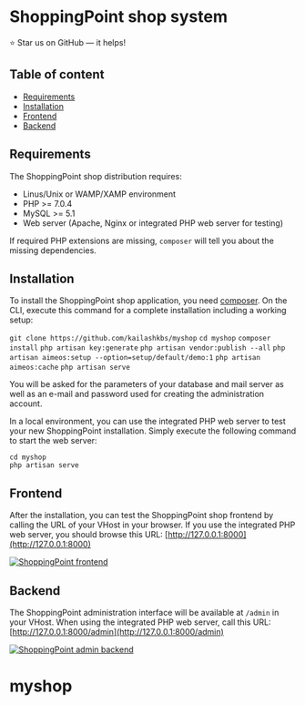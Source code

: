 
# ShoppingPoint shop system

:star: Star us on GitHub — it helps!


## Table of content

- [Requirements](#requirements)
- [Installation](#installation)
- [Frontend](#frontend)
- [Backend](#backend)

## Requirements

The ShoppingPoint shop distribution requires:
- Linus/Unix or WAMP/XAMP environment
- PHP >= 7.0.4
- MySQL >= 5.1
- Web server (Apache, Nginx or integrated PHP web server for testing)

If required PHP extensions are missing, `composer` will tell you about the missing
dependencies.

## Installation

To install the ShoppingPoint shop application, you need [composer](https://getcomposer.org).
On the CLI, execute this command for a complete installation including a working setup:

`git clone https://github.com/kailashkbs/myshop`
`cd myshop`
`composer install`
`php artisan key:generate`
`php artisan vendor:publish --all`
`php artisan aimeos:setup --option=setup/default/demo:1`
`php artisan aimeos:cache`
`php artisan serve`



You will be asked for the parameters of your database and mail server as well as an
e-mail and password used for creating the administration account.

In a local environment, you can use the integrated PHP web server to test your new ShoppingPoint
installation. Simply execute the following command to start the web server:

```
cd myshop
php artisan serve
```

## Frontend

After the installation, you can test the ShoppingPoint shop frontend by calling the URL of your
VHost in your browser. If you use the integrated PHP web server, you should browse
this URL: [http://127.0.0.1:8000](http://127.0.0.1:8000)

[![ShoppingPoint frontend](http://shopping-point.kindlebit.com/images/shopping-point.png)](http://shopping-point.kindlebit.com)

## Backend

The ShoppingPoint administration interface will be available at `/admin` in your VHost. When using
the integrated PHP web server, call this URL: [http://127.0.0.1:8000/admin](http://127.0.0.1:8000/admin)

[![ShoppingPoint admin backend](https://aimeos.org/fileadmin/aimeos.org/images/aimeos-backend.png)](http://admin.demo.aimeos.org/)

# myshop
